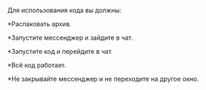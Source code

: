 Для использования кода вы должны:

*Распаковать архив.

*Запустите мессенджер и зайдите в чат.

*Запустите код и перейдите в чат.

*Всё код работает.

*Не закрывайте мессенджер и не переходите на другое окно.

